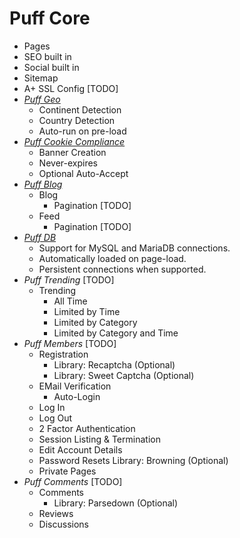 # Puff Core
- Pages
- SEO built in
- Social built in
- Sitemap
- A+ SSL Config [TODO]
- _[Puff Geo](https://github.com/eustasy/puff-geo)_
	- Continent Detection
	- Country Detection
	- Auto-run on pre-load
- _[Puff Cookie Compliance](https://github.com/eustasy/puff-cookiecompliance)_
	- Banner Creation
	- Never-expires
	- Optional Auto-Accept
- _[Puff Blog](https://github.com/eustasy/puff-blog)_
	- Blog
		- Pagination [TODO]
	- Feed
		- Pagination [TODO]
- _[Puff DB](https://github.com/eustasy/puff-db)_
	- Support for MySQL and MariaDB connections.
	- Automatically loaded on page-load.
	- Persistent connections when supported.
- _Puff Trending_ [TODO]
  - Trending
    - All Time
    - Limited by Time
    - Limited by Category
    - Limited by Category and Time
- _Puff Members_ [TODO]
	- Registration
		- Library: Recaptcha (Optional)
		- Library: Sweet Captcha (Optional)
	- EMail Verification
		- Auto-Login
	- Log In
	- Log Out
	- 2 Factor Authentication
	- Session Listing & Termination
	- Edit Account Details
	- Password Resets
		 Library: Browning (Optional)
	- Private Pages
- _Puff Comments_ [TODO]
	- Comments
		- Library: Parsedown (Optional)
	- Reviews
	- Discussions
